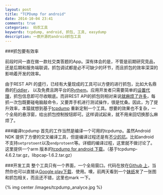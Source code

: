 ```yaml
---
layout: post
title: "TCPDump for android"
date: 2014-10-04 23:41
comments: true
categories:  码农工具
keywords: tcpdump, android, 抓包, 工具, easydump
description: 一款开源的android抓包工具
---
```


###抓包要有效率

前段时间一直在做一款社交类答题的App。深有体会的是，不管是前期研究竞品，还是后期和服务端联调，抓包调试都是必不可缺少的环节，而且抓包的效率深深的影响着开发的效率。

由于REST API 的盛行，已经有大量现成的工具可以方便的进行抓包，比如大名鼎鼎的[Fiddler][1]， 以及免费且跨平台的[Rythem][2]。应用开发者只需要简单的[设置代理][3]，抓包信息即可尽收眼底。而非REST API的抓包则相对来说[就麻烦了许多][4]，每抓一次包既要碰电脑敲命令，又要弄手机进行测试操作，很是忧桑。因此，为了提升效率，本猿就想到基于[tcpdump][5] 重新定制一个工具。想要的效果也不复杂，一个全局的悬浮窗，给出抓包控制按钮即可。这样调试起来，就不用来回切换那么麻烦了。

###编译tcpdump
首先的工作当然是编译一个可用的tcpdump。虽然Android NDK 提供了方便的交叉编译工具，但是编译过程还是有[不少的坑][6]。比如android 不支持`setprotoent`以及`endprotoent`等。详细的编译过程，这里就不做讨论了。这里提供一个arm 版本的[tcpdump for android 下载][7]。（基于tcpdump-4.6.2.tar.gz，libpcap-1.6.2.tar.gz）

###开发工具
整个工具只有一个界面，一个全局窗口。代码在放在[Github 上][8]，当然你也可以直接从[Google play下载][9]、使用。噢，前两天看到一个[妹纸][10]发了一张图和抓包相关，而且还不错，这里也mark 一下。

{% img center /images/tcpdump_analyce.jpg %}


[1]: http://www.telerik.com/fiddler
[2]: https://github.com/AlloyTeam/Rythem
[3]: http://docs.telerik.com/fiddler/configure-fiddler/tasks/ConfigureForAndroid
[4]: http://www.kandroid.org/online-pdk/guide/tcpdump.html
[5]: http://www.tcpdump.org/
[6]: https://github.com/chatch/tcpdump-android/blob/master/build-tcpdump
[7]: http://pan.baidu.com/s/1vpMFG
[8]: https://github.com/shaomingbo/EasyDump
[9]: https://play.google.com/store/apps/details?id=de.mingbo.easydump
[10]: https://community.emc.com/people/Zhang%2CJiawen

